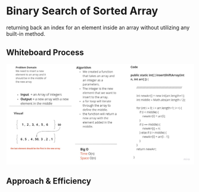 # Binary Search of Sorted Array

returning back an index for an element inside an array without utilizing any built-in method.

## Whiteboard Process

![binary](https://github.com/Emam96/data-structures-and-algorithms-401/blob/array-insert-shift/assests/cc2.jpg?raw=true)

## Approach & Efficiency
<!-- What approach did you take? Discuss Why. What is the Big O space/time for this approach? -->